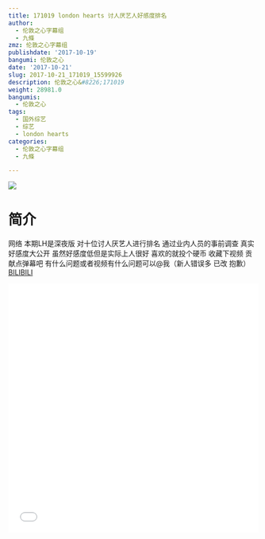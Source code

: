 ```yaml
---
title: 171019 london hearts 讨人厌艺人好感度排名
author:
  - 伦敦之心字幕组
  - 九條
zmz: 伦敦之心字幕组
publishdate: '2017-10-19'
bangumi: 伦敦之心
date: '2017-10-21'
slug: 2017-10-21_171019_15599926
description: 伦敦之心&#8226;171019
weight: 28981.0
bangumis:
  - 伦敦之心
tags:
  - 国外综艺
  - 综艺
  - london hearts
categories:
  - 伦敦之心字幕组
  - 九條

---
```

![](https://i.imgur.com/cVyWiNW.png)
# 简介  
网络
本期LH是深夜版 对十位讨人厌艺人进行排名 通过业内人员的事前调查 真实好感度大公开 虽然好感度低但是实际上人很好 喜欢的就投个硬币 收藏下视频 贡献点弹幕吧 有什么问题或者视频有什么问题可以@我（新人错误多 已改 抱歉）
  [BILIBILI](https://www.bilibili.com/video/av15599926/)

  <iframe src="//www.bilibili.com/html/html5player.html?cid=25442981&aid=15599926" width="100%" height="500" frameborder="0" allowfullscreen="allowfullscreen"></iframe>
